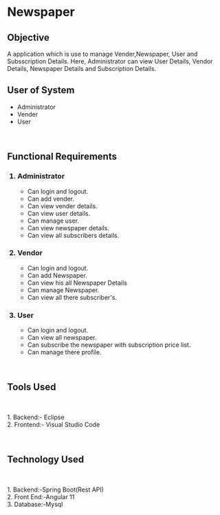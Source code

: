 <!-- # Login

This project was generated with [Angular CLI](https://github.com/angular/angular-cli) version 13.2.6.

## Development server

Run `ng serve` for a dev server. Navigate to `http://localhost:4200/`. The app will automatically reload if you change any of the source files.

## Code scaffolding

Run `ng generate component component-name` to generate a new component. You can also use `ng generate directive|pipe|service|class|guard|interface|enum|module`.

## Build

Run `ng build` to build the project. The build artifacts will be stored in the `dist/` directory.

## Running unit tests

Run `ng test` to execute the unit tests via [Karma](https://karma-runner.github.io).

## Running end-to-end tests

Run `ng e2e` to execute the end-to-end tests via a platform of your choice. To use this command, you need to first add a package that implements end-to-end testing capabilities.

## Further help

To get more help on the Angular CLI use `ng help` or go check out the [Angular CLI Overview and Command Reference](https://angular.io/cli) page.
 -->


<h1> Newspaper</h1>
<h2>Objective</h2>
<p>A application which is use to manage Vender,Newspaper, User and Subsscription Details. Here, Administrator can view User Details, Vendor Details, Newspaper Details and Subscription Details.</p>
<h2>User of System</h2>
<ul><li>Administrator</li><li>Vender</li><li>User</li></ul>
<br>
<h2>Functional Requirements</h2>
<ol><h3><li>Administrator</li></h3>
  <p>
    <ul>
      <li>Can login and logout.</li>
      <li>Can add vender.</li>
      <li>Can view vender details.</li>
      <li>Can view user details.</li>
      <li>Can manage user.</li>
      <li>Can view newspaper details.</li>
      <li>Can view all subscribers details.</li>
   </ul>
  </p>
  <h3><li>Vendor</li></h3>
   <p>
    <ul>
      <li>Can login and logout.</li>
      <li>Can add Newspaper.</li>
      <li>Can view his all Newspaper Details</li>
      <li>Can manage Newspaper.</li>
      <li>Can view all there subscriber's.</li>
   </ul>
  </p>
  <h3><li>User</li></h3>
   <p>
    <ul>
      <li>Can login and logout.</li>
      <li>Can view all newspaper.</li>
      <li>Can subscribe the newspaper with subscription price list.</li>
      <li>Can manage there profile.</li>
    </ul>
  </p>
  </ol>

<br>
<h2>Tools Used</h2><br>
<p>
1.	Backend:- Eclipse <br>
2.	Frontend:- Visual Studio Code<br>
</p>
<br>
<h2>Technology Used</h2><br>
<p>
1.  Backend:-Spring Boot(Rest API)<br>
2.  Front End:-Angular 11<br> 
3.  Database:-Mysql<br>
  </p>

